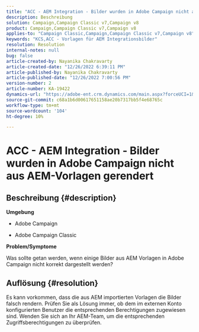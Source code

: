 ```yaml
---
title: "ACC - AEM Integration - Bilder wurden in Adobe Campaign nicht aus AEM-Vorlagen gerendert."
description: Beschreibung
solution: Campaign,Campaign Classic v7,Campaign v8
product: Campaign,Campaign Classic v7,Campaign v8
applies-to: "Campaign Classic,Campaign,Campaign Classic v7,Campaign v8"
keywords: "KCS,ACC - Vorlagen für AEM Integrationsbilder"
resolution: Resolution
internal-notes: null
bug: false
article-created-by: Nayanika Chakravarty
article-created-date: "12/26/2022 6:39:11 PM"
article-published-by: Nayanika Chakravarty
article-published-date: "12/26/2022 7:00:56 PM"
version-number: 2
article-number: KA-19422
dynamics-url: "https://adobe-ent.crm.dynamics.com/main.aspx?forceUCI=1&pagetype=entityrecord&etn=knowledgearticle&id=80e87c93-4c85-ed11-81ac-6045bd006b4b"
source-git-commit: c68a1b6d00617651158ae20b7317bb5f4e68765c
workflow-type: tm+mt
source-wordcount: '104'
ht-degree: 10%

---
```


# ACC - AEM Integration - Bilder wurden in Adobe Campaign nicht aus AEM-Vorlagen gerendert

## Beschreibung {#description}


<b>Umgebung</b>

- Adobe Campaign

- Adobe Campaign Classic

<b>Problem/Symptome</b>

Was sollte getan werden, wenn einige Bilder aus AEM Vorlagen in Adobe Campaign nicht korrekt dargestellt werden?


## Auflösung {#resolution}


Es kann vorkommen, dass die aus AEM importierten Vorlagen die Bilder falsch rendern. Prüfen Sie als Lösung immer, ob dem im externen Konto konfigurierten Benutzer die entsprechenden Berechtigungen zugewiesen sind. Wenden Sie sich an Ihr AEM-Team, um die entsprechenden Zugriffsberechtigungen zu überprüfen.
